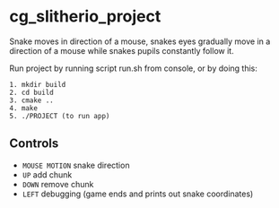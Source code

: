 # cg_slitherio_project

Snake moves in direction of a mouse, 
snakes eyes gradually move in a direction of a mouse 
while snakes pupils constantly follow it.

Run project by running script run.sh from console, or by doing this:

    1. mkdir build
    2. cd build
    3. cmake ..
    4. make
    5. ./PROJECT (to run app)


## Controls
- ```MOUSE MOTION``` snake direction
- ```UP``` add chunk 
- ```DOWN``` remove chunk
- ```LEFT``` debugging (game ends and prints out snake coordinates)